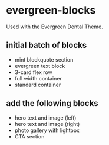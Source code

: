 # evergreen-blocks
Used with the Evergreen Dental Theme.

## initial batch of blocks
* mint blockquote section
* evergreen text block
* 3-card flex row
* full width container
* standard container

## add the following blocks
* hero text and image (left)
* hero text and image (right)
* photo gallery with lightbox
* CTA section
